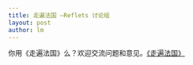 ```yaml
---
title: 走遍法国 —Reflets 讨论组 
layout: post
author: lm
---
```

<p>你用《走遍法国》么？欢迎交流问题和意见。<a href="http://www.fltrp.com/scrp/bookc2.cfm?sCid=FYJCZB&amp;sModule=走遍法国"target="_blank">《走遍法国》</a></p>
